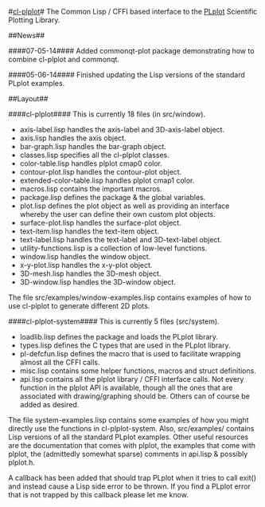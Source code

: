 #[cl-plplot](http://common-lisp.net/project/cl-plplot/)#
The Common Lisp / CFFI based interface to the [PLplot](http://plplot.sourceforge.net/) Scientific Plotting Library.

##News##

####07-05-14####
Added commonqt-plot package demonstrating how to combine cl-plplot and commonqt.

####05-06-14####
Finished updating the Lisp versions of the standard PLplot examples.

##Layout##

####cl-plplot####
This is currently 18 files (in src/window).
* axis-label.lisp handles the axis-label and 3D-axis-label object.
* axis.lisp handles the axis object.
* bar-graph.lisp handles the bar-graph object.
* classes.lisp specifies all the cl-plplot classes.
* color-table.lisp handles plplot cmap0 color.
* contour-plot.lisp handles the contour-plot object.
* extended-color-table.lisp handles plplot cmap1 color.
* macros.lisp contains the important macros.
* package.lisp defines the package & the global variables.
* plot.lisp defines the plot object as well as providing an interface whereby the user can define their own custom plot objects.
* surface-plot.lisp handles the surface-plot object.
* text-item.lisp handles the text-item object.
* text-label.lisp handles the text-label and 3D-text-label object.
* utility-functions.lisp is a collection of low-level functions.
* window.lisp handles the window object.
* x-y-plot.lisp handles the x-y-plot object.
* 3D-mesh.lisp handles the 3D-mesh object.
* 3D-window.lisp handles the 3D-window object.
 
The file src/examples/window-examples.lisp contains examples of how to use 
cl-plplot to generate different 2D plots.


####cl-plplot-system####
This is currently 5 files (src/system).
* loadlib.lisp defines the package and loads the PLplot library.
* types.lisp defines the C types that are used in the PLplot library.
* pl-defcfun.lisp defines the macro that is used to facilitate wrapping almost all the CFFI calls.
* misc.lisp contains some helper functions, macros and struct definitions.
* api.lisp contains all the plplot library / CFFI interface calls. Not every function in the plplot API is available, though all the ones that are associated with drawing/graphing should be. Others can of course be added as desired.

The file system-examples.lisp contains some examples of how you might directly use the functions in cl-plplot-system. Also, src/examples/ contains Lisp versions of all the standard PLplot examples. Other useful resources are the documentation that comes with plplot, the examples that come with plplot, the (admittedly somewhat sparse) comments in api.lisp & possibly plplot.h.

A callback has been added that should trap PLplot when it tries to call exit() and instead cause a Lisp side error to be thrown. If you find a PLplot error that is not trapped by this callback please let me know.

